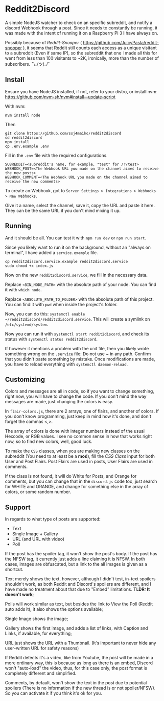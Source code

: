 # Reddit2Discord

A simple NodeJS watcher to check on an specific subreddit, and notify a discord Webhook through a post. Since it needs to constantly be running, it was made with the intent of running it on a Raspberry Pi 3 I have always on.

Possibly because of *Reddit-Snooper* ( https://github.com/JuicyPasta/reddit-snooper ), it seems that Reddit still counts each access as a unique visitant to a subreddit (Even if same IP), so the subreddit that one I made all this for went from less than 100 visitants to ~2K, ironically, more than the number of subscribers. ¯\\\_(ツ)\_/¯

## Install

Ensure you have NodeJS installed, if not, refer to your distro, or install nvm: https://github.com/nvm-sh/nvm#install--update-script

With nvm:
```
nvm install node
```

Then

```
git clone https://github.com/ssj4maiko/reddit2discord
cd reddit2discord
npm install
cp .env.example .env
```

Fill in the `.env` file with the required configurations.

```
SUBREDDIT=<subreddit's name, for example, "test" for /r/test>
WEBHOOK_POST=<The Webhook URL you made on the channel aimed to receive the new posts>
WEBHOOK_COMMENT=<The Webhook URL you made on the channel aimed to receive the new comments>
```

To create an Webhook, got to `Server Settings > Integrations > Webhooks > New Webhooks`.

Give it a name, select the channel, save it, copy the URL and paste it here. They can be the same URL if you don't mind mixing it up.

## Running

And it should be all. You can test it with `npm run dev` or `npm run start`.

Since you likely want to run it on the background, without an "always on terminal", I have added a `service.example` file.

```
cp reddit2discord.service.example reddit2discord.service
sudo chmod +x index.js
```

Now on the new `reddit2discord.service`, we fill in the necessary data.

Replace `<BIN_NODE_PATH>` with the absolute path of your node. You can find it with `which node`.

Replace `<ABSOLUTE_PATH_TO_FOLDER>` with the absolute path of this project. You can find it with `pwd` when inside the project's folder.

Now, you can do this: `systemctl enable ~/reddit2discord/reddit2discord.service`. This will create a symlink on `/etc/systemd/system`.

Now you can run it with `systemctl start reddit2discord`, and check its status with `systemctl status reddit2discord`.

If however it mentions a problem with the unit file, then you likely wrote something wrong on the `.service` file: Do not use ~ in any path. Confirm that you didn't paste something by mistake. Once modifications are made, you have to reload everything with `systemctl daemon-reload`.

## Customizing

Colors and messages are all in code, so if you want to change something, right now, you will have to change the code. If you don't mind the way messages are made, just changing the colors is easy.

In `flair-colors.js`, there are 2 arrays, one of flairs, and another of colors. If you don't know programming, just keep in mind how it's done, and don't forget the commas <,>.

The array of colors is done with integer numbers instead of the usual Hexcode, or RGB values. I see no common sense in how that works right now, so to find new colors, well, good luck.

To make the `CSS` classes, when you are making new classes on the subreddit (You need to at least be a **mod**), fill the *CSS Class* input for both User and Post Flairs. Post Flairs are used in posts, User Flairs are used in comments.

If the class is not found, it will do White for Posts, and Orange for comments, but you can change that in the `discord.js` code too, just search for WHITE and ORANGE, and change for something else in the array of colors, or some random number.

## Support

In regards to what type of posts are supported:

* Text
* Single Image + Gallery
* URL (and URL with video)
* Poll

If the post has the spoiler tag, it won't show the post's body.
If the post has the NFSW tag, it currently just adds a line claiming it is NFSW.
In both cases, images are obfuscated, but a link to the all images is given as a shortcut.

Text merely shows the text, however, although I didn't test, in-text spoilers shouldn't work, as both Reddit and Discord's spoilers are different, and I have made no treatment about that due to "Embed" limitations. **TLDR: It doesn't work**;

Polls will work similar as text, but besides the link to View the Poll (Reddit auto adds it), it also shows the options available;

Single Image shows the image;

Gallery shows the first image, and adds a list of links, with Caption and Links, if available, for everything;

URL just shows the URL with a Thumbnail. (It's important to never hide any user-written URL for safety reasons)

If Reddit detects it's a video, like from Youtube, the post will be made in a more ordinary way, this is because as long as there is an embed, Discord won't "auto-load" the video, thus, for this case only, the post format is completely different and simplified.

Comments, by default, won't show the text in the post due to potential spoilers (There is no information if the new thread is or not spoiler/NFSW). So you can activate it if you think it's ok for you.
